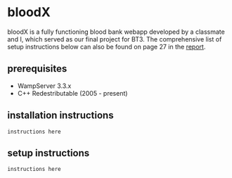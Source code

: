 # bloodX
bloodX is a fully functioning blood bank webapp developed by a classmate and I, which served as our final project for BT3. The comprehensive list of setup 
 instructions below can also be found on page 27 in the [report](report.pdf).

## prerequisites
- WampServer 3.3.x
- C++ Redestributable (2005 - present)

## installation instructions
```
instructions here
```

## setup instructions
```
instructions here
```
